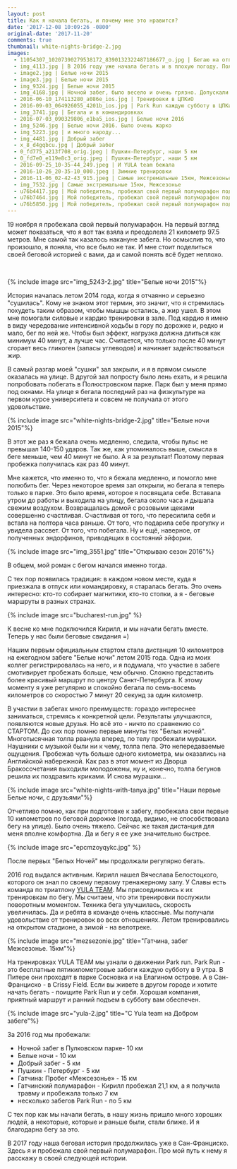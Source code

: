 ```yaml
---
layout: post
title: Как я начала бегать, и почему мне это нравится?
date: '2017-12-08 10:09:26 -0800'
original-date: '2017-11-20'
comments: true
thumbnail: white-nights-bridge-2.jpg
images:
  - 11054307_10207390279538172_8390132322487186677_o.jpg | Бегаю на отпуске с родителями
  - img_4113.jpg | В 2016 году уже начала бегать и в плохую погоду. Полюстровский парк
  - image2.jpg | Белые ночи 2015
  - image3.jpg | Белые ночи 2015
  - img_9324.jpg | Белые ночи 2015
  - img_4168.jpg | Ночной забег, было весело и очень грязно. Допускали только с фонариками =)
  - 2016-06-10_174113280_a086e_ios.jpg | Тренировки в ЦПКиО
  - 2016-09-03_064926055_4201b_ios.jpg | Park Run каждую субботу в ЦПКиО в 9:00
  - img_3741.jpg | Бегала и в командировках
  - 2016-07-03_090329806_e1ba5_ios.jpg | Белые ночи 2016
  - img_5246.jpg | Белые ночи 2016. Было очень жарко
  - img_5223.jpg | и много народу...
  - img_4481.jpg | Добрый забег
  - x_8_d4gqbcu.jpg | Добрый забег
  - 0_fd775_a213f708_orig.jpeg | Пушкин-Петербург, наши 5 км
  - 0_fd7e0_e119e8c3_orig.jpeg | Пушкин-Петербург, наши 5 км
  - 2016-09-25_10-35-44_249.jpeg | И YULA team бежала
  - 2016-10-26_20-35-10_000.jpeg | Зимние тренировки
  - 2016-11-06_02-42-43_915.jpeg | Самые экстремальные 15км, Межсезонье
  - img_7532.jpg | Самые экстремальные 15км, Межсезонье
  - u76b4417.jpg | Мой победитель, пробежал свой первый полумарафон под дождем
  - u76b7464.jpg | Мой победитель, пробежал свой первый полумарафон под дождем
  - u76b5850.jpg | Мой победитель, пробежал свой первый полумарафон под дождем
---
```

19 ноября я пробежала свой первый полумарафон.
На первый взгляд может показаться, что я вот так взяла и преодолела 21 километр 97.5 метров. Мне самой так казалось накануне забега. Но осмыслив то, что произошло, я поняла, что все было не так. И мне стоит поделиться своей беговой историей с вами, да и самой понять всё будет неплохо.
<!--separate--> 
{% include image src="img_5243-2.jpg" title="Белые ночи 2015"%}

История началась летом 2014 года, когда я отчаянно и серьезно "сушилась". Кому не знаком этот термин, это значит, что я стремилась похудеть таким образом, чтобы мышцы остались, а жир ушел. В этом мне помогали силовые и кардио тренировки в зале. Под кардио я имею в виду чередование интенсивной ходьбы в гору по дорожке и, редко и мало, бег по ней же. Чтобы был эффект, нагрузка должна длиться как минимум 40 минут, а лучше час. Считается, что только после 40 минут сгорает весь гликоген (запасы углеводов) и начинает задействоваться жир.

В самый разгар моей "сушки" зал закрыли, и я в прямом смысле оказалась на улице. В другой зал попросту было лень ехать, и я решила попробовать побегать в Полюстровском парке. Парк был у меня прямо под окнами. На улице я бегала последний раз на физкультуре на первом курсе университета и совсем не получала от этого удовольствие.

{% include image src="white-nights-bridge-2.jpg" title="Белые ночи 2015"%}

В этот же раз я бежала очень медленно, следила, чтобы пульс не превышал 140-150 ударов. Так же, как упоминалось выше, смысла в беге меньше, чем 40 минут не было. А я за результат! Поэтому первая пробежка получилась как раз 40 минут.

Мне кажется, что именно то, что я бежала медленно, и помогло мне полюбить бег. Через некоторое время зал открыли, но бегала я теперь только в парке. Это было время, которое я посвящала себе. Вставала утром до работы и выходила на улицу, бегала около часа и дышала свежим воздухом. Возвращалась домой с розовыми щеками совершенно счастливая. Счастливая от того, что пересилила себя и встала на полтора часа раньше. От того, что подарила себе прогулку и увидела рассвет. От того, что побегала. Ну и ещё, наверное, от полученных эндорфинов, приводящих в состояний эйфории.

{% include image src="img_3551.jpg" title="Открываю сезон 2016"%}

В общем, мой роман с бегом начался именно тогда.

С тех пор появилась традиция: в каждом новом месте, куда я приезжала в отпуск или командировку, я старалась бегать. Это очень интересно: кто-то собирает магнитики, кто-то стопки, а я - беговые маршруты в разных странах.

{% include image src="bucharest-run.jpg" %}

К весне ко мне подключился Кирилл, и мы начали бегать вместе. Теперь у нас были беговые свидания =)

Нашим первым официальным стартом стала дистанция 10 километров на ежегодном забеге "Белые ночи" летом 2015 года. Одна из моих коллег регистрировалась на него, и я подумала, что участие в забеге смотивирует пробежать больше, чем обычно. Сложно представить более красивый маршрут по центру Санкт-Петербурга. К этому моменту я уже регулярно и спокойно бегала по семь-восемь километров со скоростью 7 минут 20 секунд за один километр.

В участии в забегах много преимуществ: гораздо интереснее заниматься, стремясь к конкретной цели. Результаты улучшаются, появляются новые друзья. Но всё это - ничто по сравнению со СТАРТОМ. До сих пор помню первые минуты тех "Белых ночей". Многотысячная толпа рванула вперед, по телу пробежали мурашки. Наушники с музыкой были ни к чему, толпа пела. Это непередаваемые ощущения. Пробежав чуть больше одного километра, мы оказались на Английской набережной. Как раз в этот момент из Дворца Бракосочетания выходили молодожены, ну и, конечно, толпа бегунов решила их поздравить криками. И снова мурашки...

{% include image src="white-nights-with-tanya.jpg" title="Наши первые Белые ночи, с друзьями"%}

Отчетливо помню, как при подготовке к забегу, пробежала свои первые 10 километров по беговой дорожке (погода, видимо, не способствовала бегу на улице). Было очень тяжело. Сейчас же такая дистанция для меня вполне комфортна. Да и бегу я ее уже значительно быстрее.

{% include image src="epcmzoyqykc.jpg" %}

После первых "Белых Ночей" мы продолжали регулярно бегать.

2016 год выдался активным. Кирилл нашел Вячеслава Белостоцкого, которого он знал по своему первому тренажерному залу. У Славы есть команда по триатлону <a href="https://vk.com/yulateam" target="_blank">YULA TEAM</a>. Мы присоединились к их тренировкам по бегу. Мы считаем, что эти тренировки послужили поворотным моментом. Техника бега улучшилась, скорость увеличилась. Да и ребята в команде очень классные. Мы получали удовольствие от тренировок во всех отношениях. Летом тренировались на открытом стадионе, а зимой - на велотреке.

{% include image src="mezsezonie.jpg" title="Гатчина, забег Межсезонье. 15км"%}

На тренировках YULA TEAM мы узнали о движении Park run. Park Run - это бесплатные пятикилометровые забеги каждую субботу в 9 утра. В Питере они проходят в парке Сосновка и на Елагином острове. А в Сан-Франциско - в Crissy Field. Если вы живете в другом городе и хотите начать бегать - поищите Park Run и у себя. Хорошая компания, приятный маршрут и ранний подъем в субботу вам обеспечен.

{% include image src="yula-2.jpg" title="С Yula team на Добром забеге"%}

За 2016 год мы пробежали:

* Ночной забег в Пулковском парке- 10 км
* Белые ночи - 10 км
* Добрый забег - 5 км
* Пушкин - Петербург - 5 км
* Гатчина: Пробег «Межсезонье» - 15 км
* Гатчинский полумарафон - Кирилл пробежал 21,1 км, а я получила травму и пробежала только 7 км
* несколько забегов Park Run - по 5 км

С тех пор как мы начали бегать, в нашу жизнь пришло много хороших людей, а некоторые, которые и раньше были, стали ближе. И я благодарна бегу за это.

В 2017 году наша беговая история продолжилась уже в Сан-Франциско. Здесь я и пробежала свой первый полумарафон. Про мой путь к нему я расскажу в своей следующей истории.
